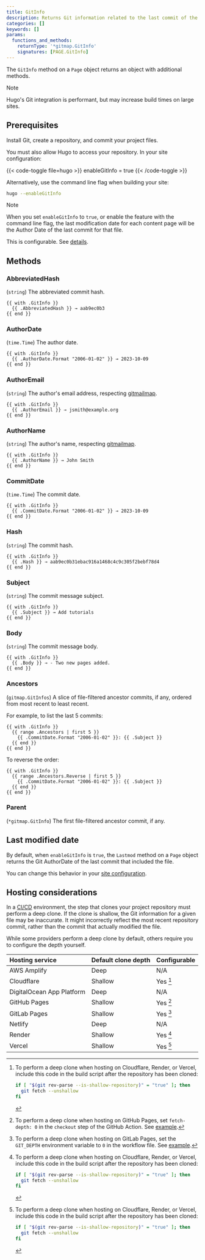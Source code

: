 ```yaml
---
title: GitInfo
description: Returns Git information related to the last commit of the given page.
categories: []
keywords: []
params:
  functions_and_methods:
    returnType: '*gitmap.GitInfo'
    signatures: [PAGE.GitInfo]
---
```


The `GitInfo` method on a `Page` object returns an object with additional methods.

> [!note]
> Hugo's Git integration is performant, but may increase build times on large sites.

## Prerequisites

Install Git, create a repository, and commit your project files.

You must also allow Hugo to access your repository. In your site configuration:

{{< code-toggle file=hugo >}}
enableGitInfo = true
{{< /code-toggle >}}

Alternatively, use the command line flag when building your site:

```sh
hugo --enableGitInfo
```

> [!note]
> When you set `enableGitInfo` to `true`, or enable the feature with the command line flag, the last modification date for each content page will be the Author Date of the last commit for that file.
>
> This is configurable. See&nbsp;[details][].

## Methods

### AbbreviatedHash

(`string`) The abbreviated commit hash.

```go-html-template
{{ with .GitInfo }}
  {{ .AbbreviatedHash }} → aab9ec0b3
{{ end }}
```

### AuthorDate

(`time.Time`) The author date.

```go-html-template
{{ with .GitInfo }}
  {{ .AuthorDate.Format "2006-01-02" }} → 2023-10-09
{{ end }}
```

### AuthorEmail

(`string`) The author's email address, respecting [gitmailmap][].

```go-html-template
{{ with .GitInfo }}
  {{ .AuthorEmail }} → jsmith@example.org
{{ end }}
```

### AuthorName

(`string`) The author's name, respecting [gitmailmap][].

```go-html-template
{{ with .GitInfo }}
  {{ .AuthorName }} → John Smith
{{ end }}
```

### CommitDate

(`time.Time`) The commit date.

```go-html-template
{{ with .GitInfo }}
  {{ .CommitDate.Format "2006-01-02" }} → 2023-10-09
{{ end }}
```

### Hash

(`string`) The commit hash.

```go-html-template
{{ with .GitInfo }}
  {{ .Hash }} → aab9ec0b31ebac916a1468c4c9c305f2bebf78d4
{{ end }}
```

### Subject

(`string`) The commit message subject.

```go-html-template
{{ with .GitInfo }}
  {{ .Subject }} → Add tutorials
{{ end }}
```

### Body

(`string`) The commit message body.

```go-html-template
{{ with .GitInfo }}
  {{ .Body }} → - Two new pages added.
{{ end }}
```

### Ancestors

(`gitmap.GitInfos`) A slice of file-filtered ancestor commits, if any, ordered from most recent to least recent.

For example, to list the last 5 commits:

```go-html-template
{{ with .GitInfo }}
  {{ range .Ancestors | first 5 }} 
    {{ .CommitDate.Format "2006-01-02" }}: {{ .Subject }}
  {{ end }}
{{ end }}
```

To reverse the order:

```go-html-template
{{ with .GitInfo }}
  {{ range .Ancestors.Reverse | first 5 }} 
    {{ .CommitDate.Format "2006-01-02" }}: {{ .Subject }}
  {{ end }}
{{ end }}
```

### Parent

(`*gitmap.GitInfo`) The first file-filtered ancestor commit, if any.

## Last modified date

By default, when `enableGitInfo` is `true`, the `Lastmod` method on a `Page` object returns the Git AuthorDate of the last commit that included the file.

You can change this behavior in your [site configuration][].

## Hosting considerations

In a [CI/CD](g) environment, the step that clones your project repository must perform a deep clone. If the clone is shallow, the Git information for a given file may be inaccurate. It might incorrectly reflect the most recent repository commit, rather than the commit that actually modified the file.

While some providers perform a deep clone by default, others require you to configure the depth yourself.

Hosting service|Default clone depth|Configurable
:--|:--|:--
AWS Amplify|Deep|N/A
Cloudflare|Shallow|Yes [^1]
DigitalOcean App Platform|Deep|N/A
GitHub Pages|Shallow|Yes [^2]
GitLab Pages|Shallow|Yes [^3]
Netlify|Deep|N/A
Render|Shallow|Yes [^1]
Vercel|Shallow|Yes [^1]

[^1]: To perform a deep clone when hosting on Cloudflare, Render, or Vercel, include this code in the build script after the repository has been cloned:

    ```sh
    if [ "$(git rev-parse --is-shallow-repository)" = "true" ]; then
      git fetch --unshallow
    fi
    ```

[^2]: To perform a deep clone when hosting on GitHub Pages, set `fetch-depth: 0` in the `checkout` step of the GitHub Action. See [example](/docs/guides/host-and-deploy/host-on-github-pages/#step-7).

[^3]: To perform a deep clone when hosting on GitLab Pages, set the `GIT_DEPTH` environment variable to `0` in the workflow file. See [example](/docs/guides/host-and-deploy/host-on-gitlab-pages/#configure-gitlab-cicd).

[details]: /docs/reference/configuration/front-matter/#dates
[gitmailmap]: https://git-scm.com/docs/gitmailmap
[site configuration]: /docs/reference/configuration/front-matter/
